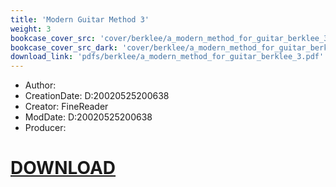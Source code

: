 ```yaml
---
title: 'Modern Guitar Method 3'
weight: 3
bookcase_cover_src: 'cover/berklee/a_modern_method_for_guitar_berklee_3.png'
bookcase_cover_src_dark: 'cover/berklee/a_modern_method_for_guitar_berklee_3.png'
download_link: 'pdfs/berklee/a_modern_method_for_guitar_berklee_3.pdf'
---
```


- Author: 
- CreationDate: D:20020525200638
- Creator: FineReader
- ModDate: D:20020525200638
- Producer: 
# [DOWNLOAD](/pdfs/berklee/a_modern_method_for_guitar_berklee_3.pdf)

